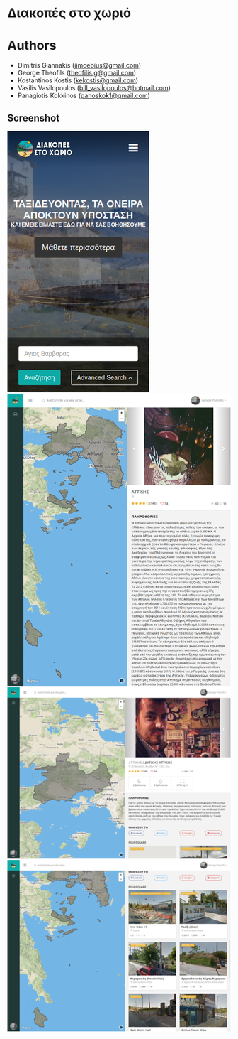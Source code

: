 # Διακοπές στο χωριό

# Authors
- Dimitris Giannakis ([jimoebius@gmail.com](mailto://jimoebius@gmail.com))
- George Theofils ([theofilis.g@gmail.com](mailto://theofilis.g@gmail.com))
- Kostantinos Kostis ([kekostis@gmail.com](mailto://kekostis@gmail.com))
- Vasilis Vasilopoulos ([bill_vasilopoulos@hotmail.com](mailto://bill_vasilopoulos@hotmail.com))
- Panagiotis Kokkinos ([panoskok1@gmail.com](mailto://panoskok1@gmail.com))

## Screenshot

![Alt text](/screenshot/1.png?raw=true "Optional Title")
![Alt text](/screenshot/2.png?raw=true "Optional Title")
![Alt text](/screenshot/3.png?raw=true "Optional Title")
![Alt text](/screenshot/4.png?raw=true "Optional Title")
